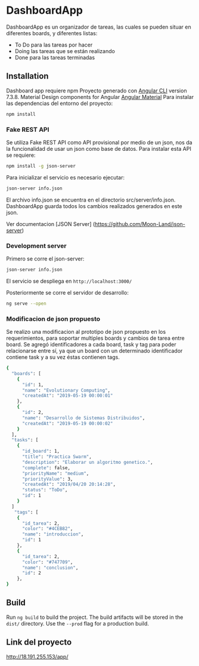 # DashboardApp

DashboardApp es un organizador de tareas, las cuales se pueden situar en diferentes boards, y diferentes listas:
* To Do para las tareas por hacer
* Doing las tareas que se están realizando
* Done para las tareas terminadas

## Installation
Dashboard app requiere npm
Proyecto generado con [Angular CLI](https://github.com/angular/angular-cli) version 7.3.8.
Material Design components for Angular [Angular Material](https://material.angular.io/)
Para instalar las dependencias del entorno del proyecto:
```sh
npm install
```
### Fake REST API 
Se utiliza Fake REST API como API provisional por medio de un json, nos da la funcionalidad de usar un json como base de datos.
Para instalar esta API se requiere:
```sh
npm install -g json-server
```
Para inicializar el servicio es necesario ejecutar:
```sh
json-server info.json
```
El archivo info.json se encuentra en el directorio src/server/info.json.
DashboardApp guarda todos los cambios realizados generados en este json.

Ver documentacion [JSON Server] (https://github.com/Moon-Land/json-server)

### Development server
Primero se corre el json-server:
```sh
json-server info.json
```
El servicio se despliega en `http://localhost:3000/`

Posteriormente se corre el servidor de desarrollo:
```sh
ng serve --open
```
### Modificacion de json propuesto
Se realizo una modificacion al prototipo de json propuesto en los requerimientos, para soportar multiples boards y cambios de tarea entre board.
Se agregó identificadores a cada board, task y tag para poder relacionarse entre sí, ya que un board con un determinado identificador contiene task y a su vez éstas contienen tags.
```sh
{
  "boards": [
    {
      "id": 1,
      "name": "Evolutionary Computing",
      "createdAt": "2019-05-19 00:00:01"
    },
    {
      "id": 2,
      "name": "Desarrollo de Sistemas Distribuidos",
      "createdAt": "2019-05-19 00:00:02"
    }
  ],
  "tasks": [
    {
      "id_board": 1,
      "title": "Practica Swarm",
      "description": "Elaborar un algoritmo genetico.",
      "complete": false,
      "priorityName": "medium",
      "priorityValue": 3,
      "createdAt": "2019/04/20 20:14:28",
      "status": "ToDo",
      "id": 1
    }
  ]
   "tags": [
    {
      "id_tarea": 2,
      "color": "#4CEB82",
      "name": "introduccion",
      "id": 1
    },
    {
      "id_tarea": 2,
      "color": "#747709",
      "name": "conclusion",
      "id": 2
    },
}
```

## Build
Run `ng build` to build the project. The build artifacts will be stored in the `dist/` directory. Use the `--prod` flag for a production build.

## Link del proyecto
http://18.191.255.153/app/